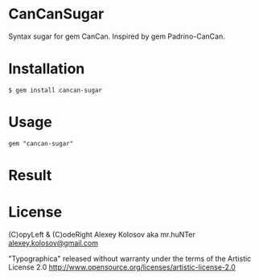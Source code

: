 CanCanSugar
============

Syntax sugar for gem CanCan. Inspired by gem Padrino-CanCan.


# Installation

    $ gem install cancan-sugar


# Usage

    gem "cancan-sugar"


# Result



# License

(C)opyLeft & (C)odeRight Alexey Kolosov aka mr.huNTer <alexey.kolosov@gmail.com>

"Typographica" released without warranty under the terms of the Artistic License 2.0
http://www.opensource.org/licenses/artistic-license-2.0


